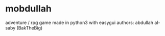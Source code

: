# mobdullah
adventure / rpg game made in python3 with easygui
authors: abdullah al-saby (BakTheBig)
